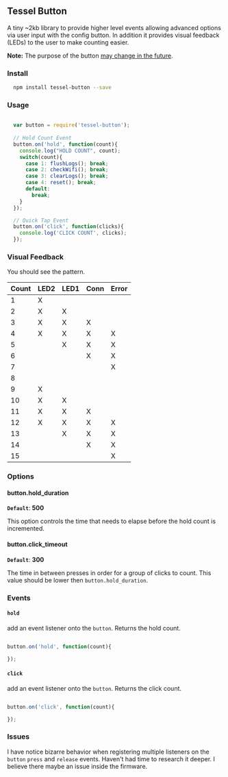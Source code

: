 
## Tessel Button

A tiny ~2kb library to provide higher level events allowing advanced options via user input with the config button. In addition it provides visual feedback (LEDs) to the user to make counting easier.

**Note:** The purpose of the button [may change in the future](https://tessel.io/docs/hardwareAPI#buttons).

### Install

```bash
  npm install tessel-button --save
```

### Usage

```js

  var button = require('tessel-button');
  
  // Hold Count Event
  button.on('hold', function(count){
    console.log("HOLD COUNT", count);
    switch(count){
      case 1: flushLogs(); break;
      case 2: checkWifi(); break;
      case 3: clearLogs(); break;
      case 4: reset(); break;
      default:
        break;
    }
  });

  // Quick Tap Event
  button.on('click', function(clicks){
    console.log('CLICK COUNT', clicks);
  });

```

### Visual Feedback

You should see the pattern.

<table>
  <thead>
    <tr>
      <th>Count</th>
      <th>LED2</th>
      <th>LED1</th>
      <th>Conn</th>
      <th>Error</th>
    </tr>
  </thead>
  <tbody>
    <tr>
      <td>1</td>
      <td>X</td>
      <td>&nbsp;</td>
      <td>&nbsp;</td>
      <td>&nbsp;</td>
    </tr>
    <tr>
      <td>2</td>
      <td>X</td>
      <td>X</td>
      <td>&nbsp;</td>
      <td>&nbsp;</td>
    </tr>
    <tr>
      <td>3</td>
      <td>X</td>
      <td>X</td>
      <td>X</td>
      <td>&nbsp;</td>
    </tr>
    <tr>
      <td>4</td>
      <td>X</td>
      <td>X</td>
      <td>X</td>
      <td>X</td>
    </tr>
    <tr>
      <td>5</td>
      <td>&nbsp;</td>
      <td>X</td>
      <td>X</td>
      <td>X</td>
    </tr>
    <tr>
      <td>6</td>
      <td>&nbsp;</td>
      <td>&nbsp;</td>
      <td>X</td>
      <td>X</td>
    </tr>
    <tr>
      <td>7</td>
      <td>&nbsp;</td>
      <td>&nbsp;</td>
      <td>&nbsp;</td>
      <td>X</td>
    </tr>
    <tr>
      <td>8</td>
      <td>&nbsp;</td>
      <td>&nbsp;</td>
      <td>&nbsp;</td>
      <td>&nbsp;</td>
    </tr>
    <tr>
      <td>9</td>
      <td>X</td>
      <td>&nbsp;</td>
      <td>&nbsp;</td>
      <td>&nbsp;</td>
    </tr>
    <tr>
      <td>10</td>
      <td>X</td>
      <td>X</td>
      <td>&nbsp;</td>
      <td>&nbsp;</td>
    </tr>
    <tr>
      <td>11</td>
      <td>X</td>
      <td>X</td>
      <td>X</td>
      <td>&nbsp;</td>
    </tr>
    <tr>
      <td>12</td>
      <td>X</td>
      <td>X</td>
      <td>X</td>
      <td>X</td>
    </tr>
    <tr>
      <td>13</td>
      <td>&nbsp;</td>
      <td>X</td>
      <td>X</td>
      <td>X</td>
    </tr>
    <tr>
      <td>14</td>
      <td>&nbsp;</td>
      <td>&nbsp;</td>
      <td>X</td>
      <td>X</td>
    </tr>
    <tr>
      <td>15</td>
      <td>&nbsp;</td>
      <td>&nbsp;</td>
      <td>&nbsp;</td>
      <td>X</td>
    </tr>
  </tbody>
</table>



### Options

#### button.hold_duration

**`Default`**: __500__

This option controls the time that needs to elapse before the hold count is incremented. 

#### button.click_timeout

**`Default`**: __300__

The time in between presses in order for a group of clicks to count. This value should be lower then `button.hold_duration`.

### Events

#### `hold`

add an event listener onto the `button`. Returns the hold count.

```js

button.on('hold', function(count){

});

```

#### `click`

add an event listener onto the `button`. Returns the click count.

```js

button.on('click', function(count){

});

```

### Issues

I have notice bizarre behavior when registering multiple listeners on the `button` `press` and `release` events. Haven't had time to research it deeper. I believe there maybe an issue inside the firmware.

